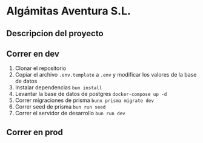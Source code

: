 # Algámitas Aventura S.L.
## Descripcion del proyecto


## Correr en dev

1. Clonar el repositorio
2. Copiar el archivo ```.env.template``` a ```.env``` y modificar los valores de la base de datos
3. Instalar dependencias ```bun install```
4. Levantar la base de datos de postgres ```docker-compose up -d```
5. Correr migraciones de prisma ```bunx prisma migrate dev```
6. Correr seed de prisma ```bun run seed```
7. Correr el servidor de desarrollo ```bun run dev```

## Correr en prod
